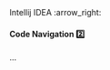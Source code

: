 <link rel="stylesheet" href="{{baseUrl}}/css/textbook.css">

<div class="website-content">

<div id="path">Intellij IDEA :arrow_right: </div>

<div id="title">

#### Code Navigation :two:

</div>

<div id="body">

...

</div>
<div id="extras">
</div>

</div>
